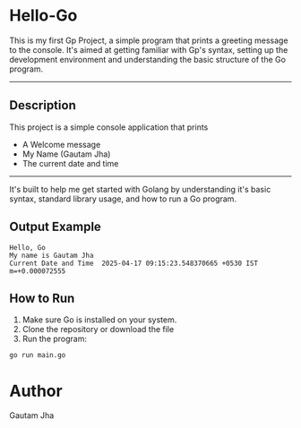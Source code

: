 # Hello-Go
This is my first Gp Project, a simple program that prints a greeting message to the console. It's aimed at getting familiar with Gp's syntax, setting up the development environment and understanding the basic structure of the Go program.


---

## Description

This project is a simple console application that prints 
- A Welcome message
- My Name (Gautam Jha)
- The current date and time

---

It's built to help me get started with Golang by understanding it's basic syntax, standard library usage, and how to run a Go program.

## Output Example
```
Hello, Go
My name is Gautam Jha 
Current Date and Time  2025-04-17 09:15:23.548370665 +0530 IST m=+0.000072555
```

## How to Run
1. Make sure Go is installed on your system.
2. Clone the repository or download the file
3. Run the program:

```
go run main.go
```

# Author 
Gautam Jha